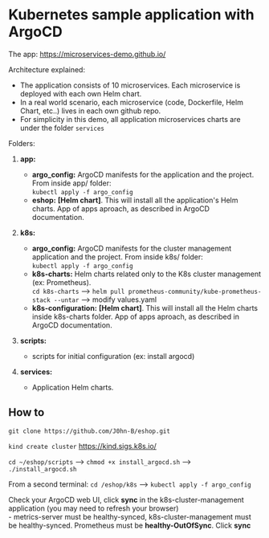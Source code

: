 # Kubernetes sample application with ArgoCD

The app: <https://microservices-demo.github.io/>

Architecture explained:  

- The application consists of 10 microservices. Each microservice is deployed with each own Helm chart.
- In a real world scenario, each microservice (code, Dockerfile, Helm Chart, etc..) lives in each own github repo.
- For simplicity in this demo, all application microservices charts are under the folder `services`

Folders:

1) **app:**  
    - **argo_config:**  ArgoCD manifests for the application and the project. From inside app/ folder:  
      `kubectl apply -f argo_config`
    - **eshop:**  **[Helm chart]**. This will install all the application's Helm charts. App of apps aproach, as described in ArgoCD documentation.

2) **k8s:**  
    - **argo_config:** ArgoCD manifests for the cluster management application and the project. From inside k8s/ folder:  
     `kubectl apply -f argo_config`
    - **k8s-charts:** Helm charts related only to the K8s cluster management (ex: Prometheus).  
        `cd k8s-charts` --> `helm pull prometheus-community/kube-prometheus-stack --untar` --> modify values.yaml
    - **k8s-configuration:**  **[Helm chart]**. This will install all the Helm charts inside k8s-charts folder. App of apps aproach, as described in ArgoCD documentation.

3) **scripts:**  
    - scripts for initial configuration (ex: install argocd)

4) **services:**  
    - Application Helm charts.

## How to  

`git clone https://github.com/J0hn-B/eshop.git`

`kind create cluster`  <https://kind.sigs.k8s.io/>

`cd ~/eshop/scripts` --> `chmod +x install_argocd.sh` --> `./install_argocd.sh`

From a second terminal: `cd /eshop/k8s` --> `kubectl apply -f argo_config`

Check your ArgoCD web UI, click **sync** in the k8s-cluster-management application (you may need to refresh your browser)  
    - metrics-server must be healthy-synced, k8s-cluster-management must be healthy-synced. Prometheus must be **healthy-OutOfSync**. Click **sync**
